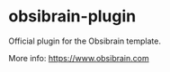 # obsibrain-plugin

Official plugin for the Obsibrain template.

More info:
https://www.obsibrain.com
